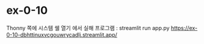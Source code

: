 # ex-0-10
Thonny 쪽에 시스템 쉘 열기 에서 실해 프로그램 : streamlit run app.py
https://ex-0-10-dbhttinuxvcgouwrycadlj.streamlit.app/


